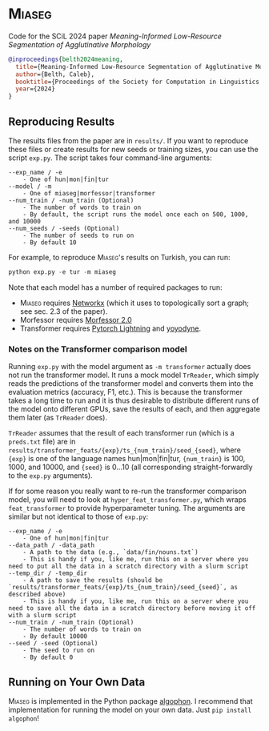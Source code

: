 # <span style="font-variant:small-caps;">Miaseg</span>

Code for the SCiL 2024 paper *Meaning-Informed Low-Resource Segmentation of Agglutinative Morphology*
```bibtex
@inproceedings{belth2024meaning,
  title={Meaning-Informed Low-Resource Segmentation of Agglutinative Morphology},
  author={Belth, Caleb},
  booktitle={Proceedings of the Society for Computation in Linguistics 2024},
  year={2024}
}
```

## Reproducing Results

The results files from the paper are in `results/`. If you want to reproduce these files or create results for new seeds or training sizes, you can use the script `exp.py`. The script takes four command-line arguments:
```
--exp_name / -e
    - One of hun|mon|fin|tur
--model / -m
    - One of miaseg|morfessor|transformer
--num_train / -num_train (Optional)
    - The number of words to train on
    - By default, the script runs the model once each on 500, 1000, and 10000
--num_seeds / -seeds (Optional)
    - The number of seeds to run on 
    - By default 10
```

For example, to reproduce <span style="font-variant:small-caps;">Miaseg</span>'s results on Turkish, you can run:

```python
python exp.py -e tur -m miaseg
```

Note that each model has a number of required packages to run:
- <span style="font-variant:small-caps;">Miaseg</span> requires [Networkx](https://networkx.org/) (which it uses to topologically sort a graph; see sec. 2.3 of the paper).
- Morfessor requires [Morfessor 2.0](https://morfessor.readthedocs.io/en/latest/)
- Transformer requires [Pytorch Lightning](https://lightning.ai/docs/pytorch/stable/) and [yoyodyne](https://github.com/CUNY-CL/yoyodyne).

### Notes on the Transformer comparison model

Running `exp.py` with the model argument as `-m transformer` actually does not run the transformer model. It runs a mock model `TrReader`, which simply reads the predictions of the transformer model and converts them into the evaluation metrics (accuracy, F1, etc.). This is because the transformer takes a long time to run and it is thus desirable to distribute different runs of the model onto different GPUs, save the results of each, and then aggregate them later (as `TrReader` does).

`TrReader` assumes that the result of each transformer run (which is a `preds.txt` file) are in `results/transformer_feats/{exp}/ts_{num_train}/seed_{seed}`, where `{exp}` is one of the language names hun|mon|fin|tur, `{num_train}` is 100, 1000, and 10000, and `{seed}` is 0...10 (all corresponding straight-forwardly to the `exp.py` arguments).

If for some reason you really want to re-run the transformer comparison model, you will need to look at `hyper_feat_transformer.py`, which wraps `feat_transformer` to provide hyperparameter tuning. The arguments are similar but not identical to those of `exp.py`:
```
--exp_name / -e
    - One of hun|mon|fin|tur
--data_path / -data_path
    - A path to the data (e.g., `data/fin/nouns.txt`)
    - This is handy if you, like me, run this on a server where you need to put all the data in a scratch directory with a slurm script
--temp_dir / -temp_dir
    - A path to save the results (should be `results/transformer_feats/{exp}/ts_{num_train}/seed_{seed}`, as described above)
    - This is handy if you, like me, run this on a server where you need to save all the data in a scratch directory before moving it off with a slurm script
--num_train / -num_train (Optional)
    - The number of words to train on
    - By default 10000
--seed / -seed (Optional)
    - The seed to run on 
    - By default 0
```
## Running on Your Own Data

<span style="font-variant:small-caps;">Miaseg</span> is implemented in the Python package [algophon](https://github.com/cbelth/algophon). I recommend that implementation for running the model on your own data. Just `pip install algophon`!

